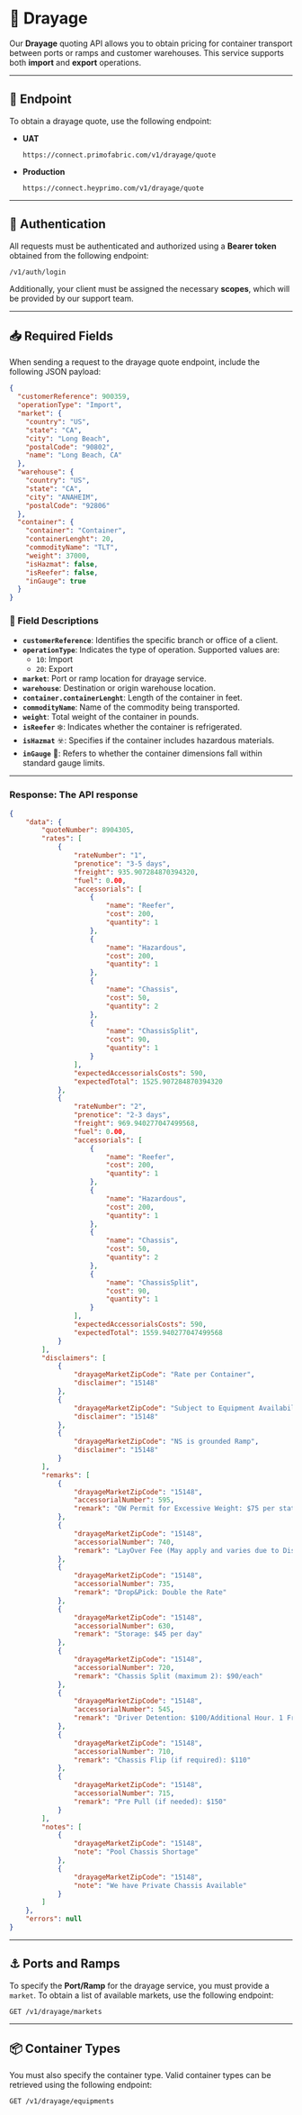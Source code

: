 # 🚛 Drayage

Our **Drayage** quoting API allows you to obtain pricing for container transport between ports or ramps and customer warehouses. This service supports both **import** and **export** operations.

---

## 🔗 Endpoint

To obtain a drayage quote, use the following endpoint:

- **UAT**  
  ```
  https://connect.primofabric.com/v1/drayage/quote
  ```

- **Production**  
  ```
  https://connect.heyprimo.com/v1/drayage/quote
  ```

---

## 🔐 Authentication

All requests must be authenticated and authorized using a **Bearer token** obtained from the following endpoint:

```
/v1/auth/login
```

Additionally, your client must be assigned the necessary **scopes**, which will be provided by our support team.

---

## 📥 Required Fields

When sending a request to the drayage quote endpoint, include the following JSON payload:

```json
{
  "customerReference": 900359,
  "operationType": "Import",
  "market": {
    "country": "US",
    "state": "CA",
    "city": "Long Beach",
    "postalCode": "90802",
    "name": "Long Beach, CA"
  },
  "warehouse": {
    "country": "US",
    "state": "CA",
    "city": "ANAHEIM",
    "postalCode": "92806"
  },
  "container": {
    "container": "Container",
    "containerLenght": 20,
    "commodityName": "TLT",
    "weight": 37000,
    "isHazmat": false,
    "isReefer": false,
    "inGauge": true
  }
}
```

### 📌 Field Descriptions

- **`customerReference`**: Identifies the specific branch or office of a client.
- **`operationType`**: Indicates the type of operation. Supported values are:
  - `10`: Import
  - `20`: Export
- **`market`**: Port or ramp location for drayage service.
- **`warehouse`**: Destination or origin warehouse location.
- **`container.containerLenght`**: Length of the container in feet.
- **`commodityName`**: Name of the commodity being transported.
- **`weight`**: Total weight of the container in pounds.
- **`isReefer`** ❄️: Indicates whether the container is refrigerated.
- **`isHazmat`** ☣️: Specifies if the container includes hazardous materials.
- **`inGauge`** 📏: Refers to whether the container dimensions fall within standard gauge limits.

---

### Response: The API response

```json
{
    "data": {
        "quoteNumber": 8904305,
        "rates": [
            {
                "rateNumber": "1",
                "prenotice": "3-5 days",
                "freight": 935.907284870394320,
                "fuel": 0.00,
                "accessorials": [
                    {
                        "name": "Reefer",
                        "cost": 200,
                        "quantity": 1
                    },
                    {
                        "name": "Hazardous",
                        "cost": 200,
                        "quantity": 1
                    },
                    {
                        "name": "Chassis",
                        "cost": 50,
                        "quantity": 2
                    },
                    {
                        "name": "ChassisSplit",
                        "cost": 90,
                        "quantity": 1
                    }
                ],
                "expectedAccessorialsCosts": 590,
                "expectedTotal": 1525.907284870394320
            },
            {
                "rateNumber": "2",
                "prenotice": "2-3 days",
                "freight": 969.940277047499568,
                "fuel": 0.00,
                "accessorials": [
                    {
                        "name": "Reefer",
                        "cost": 200,
                        "quantity": 1
                    },
                    {
                        "name": "Hazardous",
                        "cost": 200,
                        "quantity": 1
                    },
                    {
                        "name": "Chassis",
                        "cost": 50,
                        "quantity": 2
                    },
                    {
                        "name": "ChassisSplit",
                        "cost": 90,
                        "quantity": 1
                    }
                ],
                "expectedAccessorialsCosts": 590,
                "expectedTotal": 1559.940277047499568
            }
        ],
        "disclaimers": [
            {
                "drayageMarketZipCode": "Rate per Container",
                "disclaimer": "15148"
            },
            {
                "drayageMarketZipCode": "Subject to Equipment Availability",
                "disclaimer": "15148"
            },
            {
                "drayageMarketZipCode": "NS is grounded Ramp",
                "disclaimer": "15148"
            }
        ],
        "remarks": [
            {
                "drayageMarketZipCode": "15148",
                "accessorialNumber": 595,
                "remark": "OW Permit for Excessive Weight: $75 per state"
            },
            {
                "drayageMarketZipCode": "15148",
                "accessorialNumber": 740,
                "remark": "LayOver Fee (May apply and varies due to Distance, HOS, Delays, etc): $300 - $500 (depends on the distance)"
            },
            {
                "drayageMarketZipCode": "15148",
                "accessorialNumber": 735,
                "remark": "Drop&Pick: Double the Rate"
            },
            {
                "drayageMarketZipCode": "15148",
                "accessorialNumber": 630,
                "remark": "Storage: $45 per day"
            },
            {
                "drayageMarketZipCode": "15148",
                "accessorialNumber": 720,
                "remark": "Chassis Split (maximum 2): $90/each"
            },
            {
                "drayageMarketZipCode": "15148",
                "accessorialNumber": 545,
                "remark": "Driver Detention: $100/Additional Hour. 1 Free Hour for Loading/Unloading/Terminal Transaction"
            },
            {
                "drayageMarketZipCode": "15148",
                "accessorialNumber": 710,
                "remark": "Chassis Flip (if required): $110"
            },
            {
                "drayageMarketZipCode": "15148",
                "accessorialNumber": 715,
                "remark": "Pre Pull (if needed): $150"
            }
        ],
        "notes": [
            {
                "drayageMarketZipCode": "15148",
                "note": "Pool Chassis Shortage"
            },
            {
                "drayageMarketZipCode": "15148",
                "note": "We have Private Chassis Available"
            }
        ]
    },
    "errors": null
}
```
---

## ⚓ Ports and Ramps

To specify the **Port/Ramp** for the drayage service, you must provide a `market`. To obtain a list of available markets, use the following endpoint:

```
GET /v1/drayage/markets
```

---

## 📦 Container Types

You must also specify the container type. Valid container types can be retrieved using the following endpoint:

```
GET /v1/drayage/equipments
```